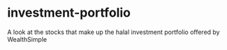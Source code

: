 # investment-portfolio
A look at the stocks that make up the halal investment portfolio offered by WealthSimple
